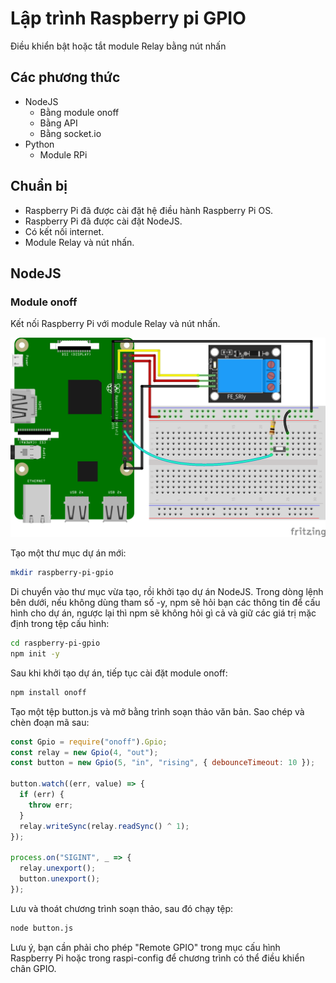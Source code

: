 # Lập trình Raspberry pi GPIO

Điều khiển bật hoặc tắt module Relay bằng nút nhấn

## Các phương thức

- NodeJS
  - Bằng module onoff
  - Bằng API
  - Bằng socket.io
- Python
  - Module RPi

## Chuẩn bị

- Raspberry Pi đã được cài đặt hệ điều hành Raspberry Pi OS.
- Raspberry Pi đã được cài đặt NodeJS.
- Có kết nối internet.
- Module Relay và nút nhấn.

## NodeJS

### Module onoff

Kết nối Raspberry Pi với module Relay và nút nhấn.

![fritzing](./fritzing/raspberry-pi-gpio.png)

Tạo một thư mục dự án mới:

```sh
mkdir raspberry-pi-gpio
```

Di chuyển vào thư mục vừa tạo, rồi khởi tạo dự án NodeJS. Trong dòng lệnh bên dưới, nếu không dùng tham số -y, npm sẽ hỏi bạn các thông tin để cấu hình cho dự án, ngược lại thì npm sẽ không hỏi gì cả và giữ các giá trị mặc định trong tệp cấu hình:

```sh
cd raspberry-pi-gpio
npm init -y
```

Sau khi khởi tạo dự án, tiếp tục cài đặt module onoff:

```sh
npm install onoff
```

Tạo một tệp button.js và mở bằng trình soạn thảo văn bản. Sao chép và chèn đoạn mã sau:

```javascript
const Gpio = require("onoff").Gpio;
const relay = new Gpio(4, "out");
const button = new Gpio(5, "in", "rising", { debounceTimeout: 10 });

button.watch((err, value) => {
  if (err) {
    throw err;
  }
  relay.writeSync(relay.readSync() ^ 1);
});

process.on("SIGINT", _ => {
  relay.unexport();
  button.unexport();
});
```

Lưu và thoát chương trình soạn thảo, sau đó chạy tệp:

```sh
node button.js
```

Lưu ý, bạn cần phải cho phép "Remote GPIO" trong mục cấu hình Raspberry Pi hoặc trong raspi-config để chương trình có thể điều khiển chân GPIO.

